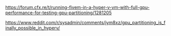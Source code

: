 https://forum.cfx.re/t/running-fivem-in-a-hyper-v-vm-with-full-gpu-performance-for-testing-gpu-partitioning/1281205

https://www.reddit.com/r/sysadmin/comments/jym8xz/gpu_partitioning_is_finally_possible_in_hyperv/
